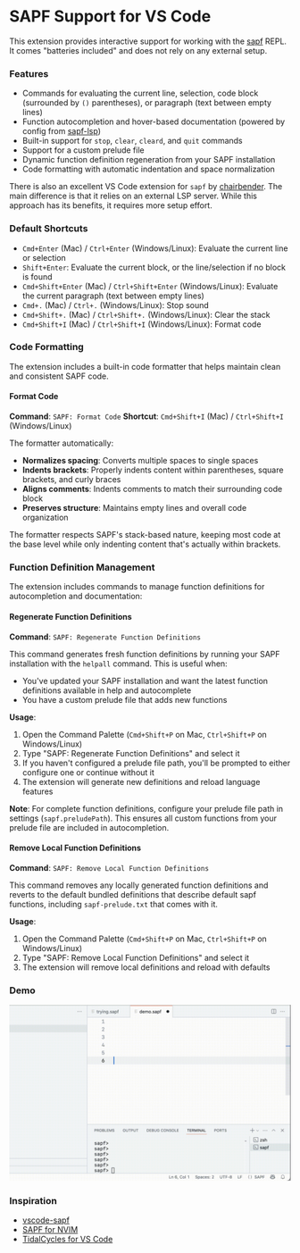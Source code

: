 # SAPF Support for VS Code

This extension provides interactive support for working with the [sapf](https://github.com/lfnoise/sapf/) REPL. It comes "batteries included" and does not rely on any external setup.

### Features

* Commands for evaluating the current line, selection, code block (surrounded by `()` parentheses), or paragraph (text between empty lines)
* Function autocompletion and hover-based documentation (powered by config from [sapf-lsp](https://github.com/vasilymilovidov/sapf-lsp))
* Built-in support for `stop`, `clear`, `cleard`, and `quit` commands
* Support for a custom prelude file
* Dynamic function definition regeneration from your SAPF installation
* Code formatting with automatic indentation and space normalization

There is also an excellent VS Code extension for `sapf` by [chairbender](https://github.com/chairbender/vscode-sapf). The main difference is that it relies on an external LSP server. While this approach has its benefits, it requires more setup effort.

### Default Shortcuts

* `Cmd+Enter` (Mac) / `Ctrl+Enter` (Windows/Linux): Evaluate the current line or selection
* `Shift+Enter`: Evaluate the current block, or the line/selection if no block is found
* `Cmd+Shift+Enter` (Mac) / `Ctrl+Shift+Enter` (Windows/Linux): Evaluate the current paragraph (text between empty lines)
* `Cmd+.` (Mac) / `Ctrl+.` (Windows/Linux): Stop sound
* `Cmd+Shift+.` (Mac) / `Ctrl+Shift+.` (Windows/Linux): Clear the stack
* `Cmd+Shift+I` (Mac) / `Ctrl+Shift+I` (Windows/Linux): Format code

### Code Formatting

The extension includes a built-in code formatter that helps maintain clean and consistent SAPF code.

#### Format Code
**Command**: `SAPF: Format Code`
**Shortcut**: `Cmd+Shift+I` (Mac) / `Ctrl+Shift+I` (Windows/Linux)

The formatter automatically:
- **Normalizes spacing**: Converts multiple spaces to single spaces
- **Indents brackets**: Properly indents content within parentheses, square brackets, and curly braces
- **Aligns comments**: Indents comments to match their surrounding code block
- **Preserves structure**: Maintains empty lines and overall code organization

The formatter respects SAPF's stack-based nature, keeping most code at the base level while only indenting content that's actually within brackets.

### Function Definition Management

The extension includes commands to manage function definitions for autocompletion and documentation:

#### Regenerate Function Definitions
**Command**: `SAPF: Regenerate Function Definitions`

This command generates fresh function definitions by running your SAPF installation with the `helpall` command. This is useful when:
- You've updated your SAPF installation and want the latest function definitions available in help and autocomplete
- You have a custom prelude file that adds new functions

**Usage**:
1. Open the Command Palette (`Cmd+Shift+P` on Mac, `Ctrl+Shift+P` on Windows/Linux)
2. Type "SAPF: Regenerate Function Definitions" and select it
3. If you haven't configured a prelude file path, you'll be prompted to either configure one or continue without it
4. The extension will generate new definitions and reload language features

**Note**: For complete function definitions, configure your prelude file path in settings (`sapf.preludePath`). This ensures all custom functions from your prelude file are included in autocompletion.

#### Remove Local Function Definitions
**Command**: `SAPF: Remove Local Function Definitions`

This command removes any locally generated function definitions and reverts to the default bundled definitions that describe default sapf functions, including `sapf-prelude.txt` that comes with it.

**Usage**:
1. Open the Command Palette (`Cmd+Shift+P` on Mac, `Ctrl+Shift+P` on Windows/Linux)
2. Type "SAPF: Remove Local Function Definitions" and select it
3. The extension will remove local definitions and reload with defaults

### Demo

![VS-SAPF demo](./images/demo.gif)

### Inspiration

* [vscode-sapf](https://github.com/chairbender/vscode-sapf)
* [SAPF for NVIM](https://github.com/salkin-mada/sapf.nvim/tree/main)
* [TidalCycles for VS Code](https://github.com/tidalcycles/vscode-tidalcycles/tree/main)
